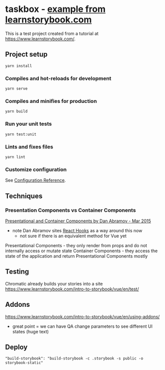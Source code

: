 # taskbox - [example from learnstorybook.com](https://www.learnstorybook.com/intro-to-storybook/vue/en/get-started/)

This is a test project created from a tutorial at https://www.learnstorybook.com/. 


## Project setup
```
yarn install
```

### Compiles and hot-reloads for development
```
yarn serve
```

### Compiles and minifies for production
```
yarn build
```

### Run your unit tests
```
yarn test:unit
```

### Lints and fixes files
```
yarn lint
```

### Customize configuration
See [Configuration Reference](https://cli.vuejs.org/config/).


## Techniques

### Presentation Components vs Container Components
[Presentational and Container Components by Dan Abramov - Mar 2015](https://medium.com/@dan_abramov/smart-and-dumb-components-7ca2f9a7c7d0)
* note Dan Abramov sites [React Hooks](https://reactjs.org/docs/hooks-custom.html) as 
  a way around this now
  * not sure if there is an equivalent method for Vue yet

Presentational Components - they only render from props and do not internally access or mutate state
Container Components - they access the state of the application and return Presentational Components mostly

## Testing
Chromatic already builds your stories into a site
https://www.learnstorybook.com/intro-to-storybook/vue/en/test/

## Addons
https://www.learnstorybook.com/intro-to-storybook/vue/en/using-addons/
* great point = we can have QA change parameters to see different UI states (huge text)

## Deploy
`"build-storybook": "build-storybook -c .storybook -s public -o storybook-static"`
